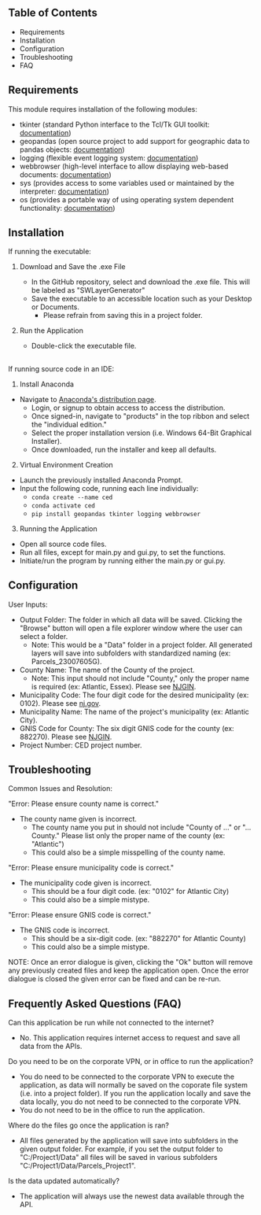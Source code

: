 ## Table of Contents

- Requirements
- Installation
- Configuration
- Troubleshooting
- FAQ
##
## Requirements

This module requires installation of the following modules:
- tkinter (standard Python interface to the Tcl/Tk GUI toolkit: [documentation](https://docs.python.org/3/library/tkinter.html))
- geopandas (open source project to add support for geographic data to pandas objects: [documentation](https://geopandas.org/en/stable/about.html))
- logging (flexible event logging system: [documentation](https://docs.python.org/3/library/logging.html))
- webbrowser (high-level interface to allow displaying web-based documents: [documentation](https://docs.python.org/3/library/webbrowser.html))
- sys (provides access to some variables used or maintained by the interpreter: [documentation](https://docs.python.org/3/library/sys.html))
- os (provides a portable way of using operating system dependent functionality: [documentation](https://docs.python.org/3/library/os.html))
##
## Installation

If running the executable:
1. Download and Save the .exe File
    - In the GitHub repository, select and download the .exe file. This will be labeled as "SWLayerGenerator"
    - Save the executable to an accessible location such as your Desktop or Documents.
        - Please refrain from saving this in a project folder.

2. Run the Application
    - Double-click the executable file.
##
If running source code in an IDE:
1. Install Anaconda
- Navigate to [Anaconda's distribution page](https://www.anaconda.com/download).
    - Login, or signup to obtain access to access the distribution.
    - Once signed-in, navigate to "products" in the top ribbon and select the "individual edition."
    - Select the proper installation version (i.e. Windows 64-Bit Graphical Installer).
    - Once downloaded, run the installer and keep all defaults.
 
2. Virtual Environment Creation
- Launch the previously installed Anaconda Prompt.
- Input the following code, running each line individually:
    - `conda create --name ced`
    - `conda activate ced`
    - `pip install geopandas tkinter logging webbrowser`

 3. Running the Application
- Open all source code files.
- Run all files, except for main.py and gui.py, to set the functions.
- Initiate/run the program by running either the main.py or gui.py.
##
## Configuration

User Inputs:
- Output Folder: The folder in which all data will be saved. Clicking the "Browse" button will open a file explorer window where the user can select a folder.
    - Note: This would be a "Data" folder in a project folder. All generated layers will save into subfolders with standardized naming (ex: Parcels_23007605G).
- County Name: The name of the County of the project.
    - Note: This input should not include "County," only the proper name is required (ex: Atlantic, Essex). Please see [NJGIN](https://njogis-newjersey.opendata.arcgis.com/datasets/5f45e1ece6e14ef5866974a7b57d3b95/explore?showTable=true).
- Municipality Code: The four digit code for the desired municipality (ex: 0102). Please see [nj.gov](https://www.nj.gov/treasury/taxation/pdf/lpt/cntycode.pdf).
- Municipality Name: The name of the project's municipality (ex: Atlantic City).
- GNIS Code for County: The six digit GNIS code for the county (ex: 882270). Please see [NJGIN](https://njogis-newjersey.opendata.arcgis.com/datasets/5f45e1ece6e14ef5866974a7b57d3b95/explore?showTable=true).
- Project Number: CED project number.
##
## Troubleshooting

Common Issues and Resolution:

"Error: Please ensure county name is correct."
- The county name given is incorrect.
    - The county name you put in should not include "County of ..." or "... County." Please list only the proper name of the county (ex: "Atlantic")
    - This could also be a simple misspelling of the county name.
 
"Error: Please ensure municipality code is correct."
- The municipality code given is incorrect.
    - This should be a four digit code. (ex: "0102" for Atlantic City)
    - This could also be a simple mistype.

"Error: Please ensure GNIS code is correct."
- The GNIS code is incorrect.
    - This should be a six-digit code. (ex: "882270" for Atlantic County)
    - This could also be a simple mistype.
 
NOTE: Once an error dialogue is given, clicking the "Ok" button will remove any previously created files and keep the application open. Once the error dialogue is closed the given error can be fixed and can be re-run.
##
## Frequently Asked Questions (FAQ)

Can this application be run while not connected to the internet?
- No. This application requires internet access to request and save all data from the APIs.

Do you need to be on the corporate VPN, or in office to run the application?
- You do need to be connected to the corporate VPN to execute the application, as data will normally be saved on the coporate file system (i.e. into a project folder). If you run the application locally and save the data locally, you do not need to be connected to the corporate VPN.
- You do not need to be in the office to run the application.

Where do the files go once the application is ran?
- All files generated by the application will save into subfolders in the given output folder. For example, if you set the output folder to "C:/Project1/Data" all files will be saved in various subfolders "C:/Project1/Data/Parcels_Project1".

Is the data updated automatically?
- The application will always use the newest data available through the API.
##


